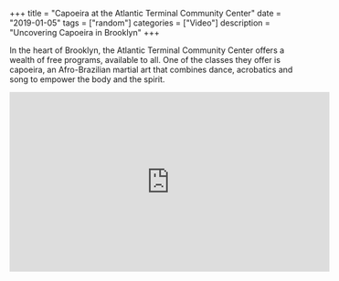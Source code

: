 +++
title = "Capoeira at the Atlantic Terminal Community Center"
date = "2019-01-05"
tags = ["random"]
categories = ["Video"]
description = "Uncovering Capoeira in Brooklyn"
+++

In the heart of Brooklyn, the Atlantic Terminal Community Center offers a wealth of free programs, available to all. One of the classes they offer is capoeira, an Afro-Brazilian martial art that combines dance, acrobatics and song to empower the body and the spirit.

<iframe width="560" height="315" src="https://www.youtube.com/embed/d-y8GjycVJA" frameborder="0" allow="accelerometer; autoplay; encrypted-media; gyroscope; picture-in-picture" allowfullscreen></iframe>